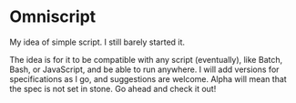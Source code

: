 # Omniscript
My idea of simple script. I still barely started it.

  The idea is for it to be compatible with any script (eventually), like Batch, Bash, or JavaScript, and be able to run anywhere. I will add versions for specifications as I go, and suggestions are welcome. Alpha will mean that the spec is not set in stone. Go ahead and check it out!
